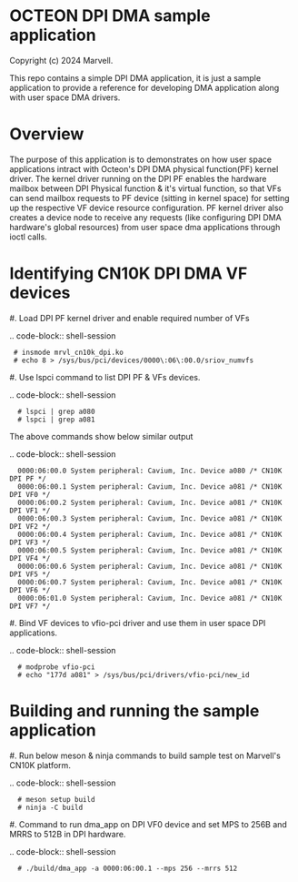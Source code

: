 OCTEON DPI DMA sample application
=================================

Copyright (c) 2024 Marvell.

This repo contains a simple DPI DMA application, it is just a sample application to provide
a reference for developing DMA application along with user space DMA drivers.

Overview
========
The purpose of this application is to demonstrates on how user space applications intract with
Octeon's DPI DMA physical function(PF) kernel driver. The kernel driver running on the DPI PF
enables the hardware mailbox between DPI Physical function & it's virtual function, so that VFs
can send mailbox requests to PF device (sitting in kernel space) for setting up the respective VF
device resource configuration. PF kernel driver also creates a device node to receive any requests
(like configuring DPI DMA hardware's global resources) from user space dma applications through
ioctl calls.

Identifying CN10K DPI DMA VF devices
====================================
#. Load DPI PF kernel driver and enable required number of VFs

   .. code-block:: shell-session

     # insmode mrvl_cn10k_dpi.ko
     # echo 8 > /sys/bus/pci/devices/0000\:06\:00.0/sriov_numvfs

#. Use lspci command to list DPI PF & VFs devices.

   .. code-block:: shell-session

      # lspci | grep a080
      # lspci | grep a081

   The above commands show below similar output

   .. code-block:: shell-session

      0000:06:00.0 System peripheral: Cavium, Inc. Device a080 /* CN10K DPI PF */
      0000:06:00.1 System peripheral: Cavium, Inc. Device a081 /* CN10K DPI VF0 */
      0000:06:00.2 System peripheral: Cavium, Inc. Device a081 /* CN10K DPI VF1 */
      0000:06:00.3 System peripheral: Cavium, Inc. Device a081 /* CN10K DPI VF2 */
      0000:06:00.4 System peripheral: Cavium, Inc. Device a081 /* CN10K DPI VF3 */
      0000:06:00.5 System peripheral: Cavium, Inc. Device a081 /* CN10K DPI VF4 */
      0000:06:00.6 System peripheral: Cavium, Inc. Device a081 /* CN10K DPI VF5 */
      0000:06:00.7 System peripheral: Cavium, Inc. Device a081 /* CN10K DPI VF6 */
      0000:06:01.0 System peripheral: Cavium, Inc. Device a081 /* CN10K DPI VF7 */

#. Bind VF devices to vfio-pci driver and use them in user space DPI applications.

   .. code-block:: shell-session

      # modprobe vfio-pci
      # echo "177d a081" > /sys/bus/pci/drivers/vfio-pci/new_id

Building and running the sample application
===========================================
#. Run below meson & ninja commands to build sample test on Marvell's CN10K platform.

   .. code-block:: shell-session

      # meson setup build
      # ninja -C build

#. Command to run dma_app on DPI VF0 device and set MPS to 256B and MRRS to 512B in DPI hardware.

   .. code-block:: shell-session

      # ./build/dma_app -a 0000:06:00.1 --mps 256 --mrrs 512
